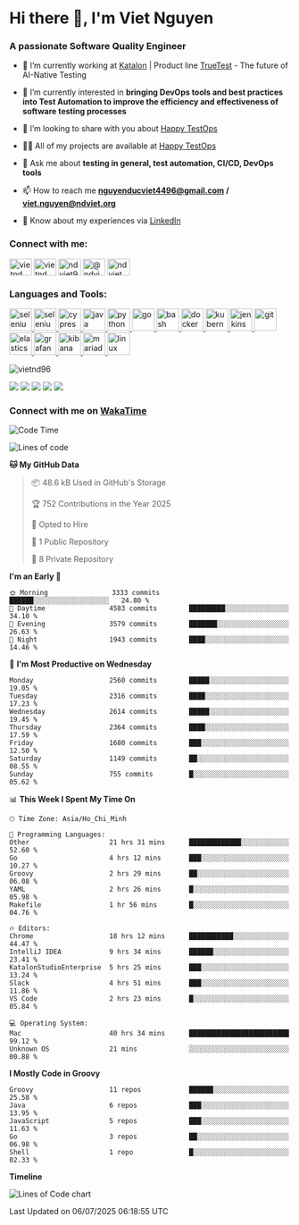 <h1 align="left">Hi there 👋, I'm Viet Nguyen</h1>
<h3 align="left">A passionate Software Quality Engineer</h3>

- 🔭 I’m currently working at [Katalon](https://katalon.com/) | Product line [TrueTest](https://katalon.com/truetest) - The future of AI-Native Testing

- 🌱 I’m currently interested in **bringing DevOps tools and best practices into Test Automation to improve the
  efficiency and effectiveness of software testing processes**

- 👯 I’m looking to share with you about [Happy TestOps](https://github.com/ndviet)

- 👨‍💻 All of my projects are available at [Happy TestOps](https://github.com/ndviet)

- 💬 Ask me about **testing in general, test automation, CI/CD, DevOps tools**

- 📫 How to reach me **nguyenducviet4496@gmail.com / viet.nguyen@ndviet.org**

- 📄 Know about my experiences via [LinkedIn](https://www.linkedin.com/in/vietnd96/)

<h3 align="left">Connect with me:</h3>
<p align="left">
<a href="https://linkedin.com/in/vietnd96" target="blank"><img align="center" src="https://raw.githubusercontent.com/rahuldkjain/github-profile-readme-generator/master/src/images/icons/Social/linked-in-alt.svg" alt="vietnd" height="30" width="40" /></a>
<a href="https://fb.com/vietnd96" target="blank"><img align="center" src="https://raw.githubusercontent.com/rahuldkjain/github-profile-readme-generator/master/src/images/icons/Social/facebook.svg" alt="vietnd" height="30" width="40" /></a>
<a href="https://instagram.com/vietnd96" target="blank"><img align="center" src="https://raw.githubusercontent.com/rahuldkjain/github-profile-readme-generator/master/src/images/icons/Social/instagram.svg" alt="ndviet96" height="30" width="40" /></a>
<a href="https://medium.com/@ndviet" target="blank"><img align="center" src="https://raw.githubusercontent.com/rahuldkjain/github-profile-readme-generator/master/src/images/icons/Social/medium.svg" alt="@ndviet" height="30" width="40" /></a>
<a href="https://dev.to/ndviet" target="blank"><img align="center" src="https://raw.githubusercontent.com/rahuldkjain/github-profile-readme-generator/master/src/images/icons/Social/devto.svg" alt="ndviet" height="30" width="40" /></a>
</p>

<h3 align="left">Languages and Tools:</h3>
<p align="left">  
  <a href="https://www.selenium.dev" target="_blank" rel="noreferrer"> <img src="https://raw.githubusercontent.com/SeleniumHQ/docker-selenium/trunk/logo.png" alt="selenium" width="40" height="40"/> </a> 
  <a href="https://playwright.dev" target="_blank" rel="noreferrer"> <img src="https://playwright.dev/img/playwright-logo.svg" alt="selenium" width="40" height="40"/> </a>  
  <a href="https://www.cypress.io" target="_blank" rel="noreferrer"> <img src="https://avatars.githubusercontent.com/u/8908513" alt="cypress" width="40" height="40"/> </a> 
  <a href="https://www.java.com" target="_blank" rel="noreferrer"> <img src="https://raw.githubusercontent.com/devicons/devicon/master/icons/java/java-original.svg" alt="java" width="40" height="40"/> </a>
  <a href="https://www.python.org" target="_blank" rel="noreferrer"> <img src="https://raw.githubusercontent.com/devicons/devicon/master/icons/python/python-original.svg" alt="python" width="40" height="40"/> </a>
  <a href="https://golang.org" target="_blank" rel="noreferrer"> <img src="https://raw.githubusercontent.com/devicons/devicon/master/icons/go/go-original.svg" alt="go" width="40" height="40"/> </a> 
  <a href="https://www.gnu.org/software/bash/" target="_blank" rel="noreferrer"> <img src="https://www.vectorlogo.zone/logos/gnu_bash/gnu_bash-icon.svg" alt="bash" width="40" height="40"/> </a>
  <a href="https://www.docker.com/" target="_blank" rel="noreferrer"> <img src="https://raw.githubusercontent.com/devicons/devicon/master/icons/docker/docker-original-wordmark.svg" alt="docker" width="40" height="40"/> </a>  
  <a href="https://kubernetes.io" target="_blank" rel="noreferrer"> <img src="https://www.vectorlogo.zone/logos/kubernetes/kubernetes-icon.svg" alt="kubernetes" width="40" height="40"/> </a>  
  <a href="https://www.jenkins.io" target="_blank" rel="noreferrer"> <img src="https://www.vectorlogo.zone/logos/jenkins/jenkins-icon.svg" alt="jenkins" width="40" height="40"/> </a> 
  <a href="https://git-scm.com/" target="_blank" rel="noreferrer"> <img src="https://www.vectorlogo.zone/logos/git-scm/git-scm-icon.svg" alt="git" width="40" height="40"/> </a> 
  <a href="https://www.elastic.co" target="_blank" rel="noreferrer"> <img src="https://www.vectorlogo.zone/logos/elastic/elastic-icon.svg" alt="elasticsearch" width="40" height="40"/> </a> 
  <a href="https://grafana.com" target="_blank" rel="noreferrer"> <img src="https://www.vectorlogo.zone/logos/grafana/grafana-icon.svg" alt="grafana" width="40" height="40"/> </a> 
  <a href="https://www.elastic.co/kibana" target="_blank" rel="noreferrer"> <img src="https://www.vectorlogo.zone/logos/elasticco_kibana/elasticco_kibana-icon.svg" alt="kibana" width="40" height="40"/> </a>
  <a href="https://mariadb.org/" target="_blank" rel="noreferrer"> <img src="https://www.vectorlogo.zone/logos/mariadb/mariadb-icon.svg" alt="mariadb" width="40" height="40"/> </a> 
  <a href="https://www.linux.org/" target="_blank" rel="noreferrer"> <img src="https://raw.githubusercontent.com/devicons/devicon/master/icons/linux/linux-original.svg" alt="linux" width="40" height="40"/> </a> 
</p>

<p align="left"> <img src="https://komarev.com/ghpvc/?username=vietnd96&label=GitHub%20Profile%20Views&color=0e75b6&style=flat" alt="vietnd96" /> </p>

[![](https://raw.githubusercontent.com/vietnd96/vietnd96/main/profile-summary-card-output/github/0-profile-details.svg)](#)
[![](https://raw.githubusercontent.com/vietnd96/vietnd96/main/profile-summary-card-output/github/1-repos-per-language.svg)](#)
[![](https://raw.githubusercontent.com/vietnd96/vietnd96/main/profile-summary-card-output/github/2-most-commit-language.svg)](#)
[![](https://raw.githubusercontent.com/vietnd96/vietnd96/main/profile-summary-card-output/github/3-stats.svg)](#)
[![](https://raw.githubusercontent.com/vietnd96/vietnd96/main/profile-summary-card-output/github/4-productive-time.svg)](#)

<h3 align="left">Connect with me on <a href="https://wakatime.com/@vietnd96" target="_blank" rel="noreferrer">
WakaTime</a> </h3>

<!--START_SECTION:waka-->
![Code Time](http://img.shields.io/badge/Code%20Time-2%2C913%20hrs%2056%20mins-blue)

![Lines of code](https://img.shields.io/badge/From%20Hello%20World%20I%27ve%20Written-5.3%20million%20lines%20of%20code-blue)

**🐱 My GitHub Data** 

> 📦 48.6 kB Used in GitHub's Storage 
 > 
> 🏆 752 Contributions in the Year 2025
 > 
> 💼 Opted to Hire
 > 
> 📜 1 Public Repository 
 > 
> 🔑 8 Private Repository 
 > 
**I'm an Early 🐤** 

```text
🌞 Morning                3333 commits        ██████░░░░░░░░░░░░░░░░░░░   24.80 % 
🌆 Daytime                4583 commits        █████████░░░░░░░░░░░░░░░░   34.10 % 
🌃 Evening                3579 commits        ███████░░░░░░░░░░░░░░░░░░   26.63 % 
🌙 Night                  1943 commits        ████░░░░░░░░░░░░░░░░░░░░░   14.46 % 
```
📅 **I'm Most Productive on Wednesday** 

```text
Monday                   2560 commits        █████░░░░░░░░░░░░░░░░░░░░   19.05 % 
Tuesday                  2316 commits        ████░░░░░░░░░░░░░░░░░░░░░   17.23 % 
Wednesday                2614 commits        █████░░░░░░░░░░░░░░░░░░░░   19.45 % 
Thursday                 2364 commits        ████░░░░░░░░░░░░░░░░░░░░░   17.59 % 
Friday                   1680 commits        ███░░░░░░░░░░░░░░░░░░░░░░   12.50 % 
Saturday                 1149 commits        ██░░░░░░░░░░░░░░░░░░░░░░░   08.55 % 
Sunday                   755 commits         █░░░░░░░░░░░░░░░░░░░░░░░░   05.62 % 
```


📊 **This Week I Spent My Time On** 

```text
🕑︎ Time Zone: Asia/Ho_Chi_Minh

💬 Programming Languages: 
Other                    21 hrs 31 mins      █████████████░░░░░░░░░░░░   52.60 % 
Go                       4 hrs 12 mins       ███░░░░░░░░░░░░░░░░░░░░░░   10.27 % 
Groovy                   2 hrs 29 mins       ██░░░░░░░░░░░░░░░░░░░░░░░   06.08 % 
YAML                     2 hrs 26 mins       █░░░░░░░░░░░░░░░░░░░░░░░░   05.98 % 
Makefile                 1 hr 56 mins        █░░░░░░░░░░░░░░░░░░░░░░░░   04.76 % 

🔥 Editors: 
Chrome                   18 hrs 12 mins      ███████████░░░░░░░░░░░░░░   44.47 % 
IntelliJ IDEA            9 hrs 34 mins       ██████░░░░░░░░░░░░░░░░░░░   23.41 % 
KatalonStudioEnterprise  5 hrs 25 mins       ███░░░░░░░░░░░░░░░░░░░░░░   13.24 % 
Slack                    4 hrs 51 mins       ███░░░░░░░░░░░░░░░░░░░░░░   11.86 % 
VS Code                  2 hrs 23 mins       █░░░░░░░░░░░░░░░░░░░░░░░░   05.84 % 

💻 Operating System: 
Mac                      40 hrs 34 mins      █████████████████████████   99.12 % 
Unknown OS               21 mins             ░░░░░░░░░░░░░░░░░░░░░░░░░   00.88 % 
```

**I Mostly Code in Groovy** 

```text
Groovy                   11 repos            ██████░░░░░░░░░░░░░░░░░░░   25.58 % 
Java                     6 repos             ███░░░░░░░░░░░░░░░░░░░░░░   13.95 % 
JavaScript               5 repos             ███░░░░░░░░░░░░░░░░░░░░░░   11.63 % 
Go                       3 repos             ██░░░░░░░░░░░░░░░░░░░░░░░   06.98 % 
Shell                    1 repo              █░░░░░░░░░░░░░░░░░░░░░░░░   02.33 % 
```



**Timeline**

![Lines of Code chart](https://raw.githubusercontent.com/VietND96/VietND96/main/assets/bar_graph.png)


 Last Updated on 06/07/2025 06:18:55 UTC
<!--END_SECTION:waka-->
